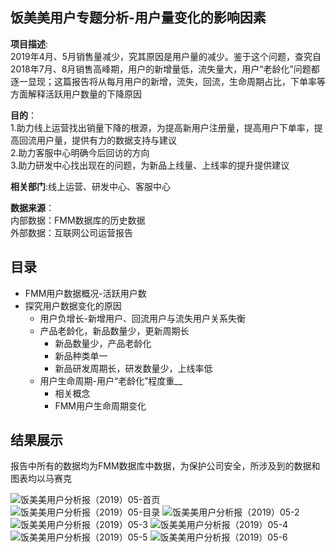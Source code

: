 ## 饭美美用户专题分析-用户量变化的影响因素
 
__项目描述__:<br>
2019年4月、5月销售量减少，究其原因是用户量的减少。鉴于这个问题，查究自2018年7月、8月销售高峰期，用户的新增量低，流失量大，用户“老龄化”问题都逐一显现；这篇报告将从每月用户的新增，流失，回流，生命周期占比，下单率等方面解释活跃用户数量的下降原因

__目的__：<br>
1.助力线上运营找出销量下降的根源，为提高新用户注册量，提高用户下单率，提高回流用户量，提供有力的数据支持与建议<br>
2.助力客服中心明确今后回访的方向<br>
3.助力研发中心找出现在的问题，为新品上线量、上线率的提升提供建议

__相关部门__:线上运营、研发中心、客服中心<br>

__数据来源__：<br>
     内部数据：FMM数据库的历史数据<br>
     外部数据：互联网公司运营报告<br>
     
## 目录
+ FMM用户数据概况-活跃用户数<br>
+ 探究用户数据变化的原因<br>
   + 用户负增长-新增用户、回流用户与流失用户关系失衡<br>
   + 产品老龄化，新品数量少，更新周期长<br>
      + 新品数量少，产品老龄化<br>
      + 新品种类单一<br>
      + 新品研发周期长，研发数量少，上线率低<br>
   + 用户生命周期-用户“老龄化”程度重__<br>
      + 相关概念<br>	
      + FMM用户生命周期变化<br>
          

## 结果展示<br>
报告中所有的数据均为FMM数据库中数据，为保护公司安全，所涉及到的数据和图表均以马赛克<br>

![饭美美用户分析报（2019）05-首页](https://github.com/EvelynZP/Data-Analysis-Report/blob/master/FMM_UserThematicAnalysis/%E9%A5%AD%E7%BE%8E%E7%BE%8E%E7%94%A8%E6%88%B7%E5%88%86%E6%9E%90%E6%8A%A5%E5%91%8A%EF%BC%882019%EF%BC%8905-%E9%A6%96%E9%A1%B5.jpg)<br>
![饭美美用户分析报（2019）05-目录](https://github.com/EvelynZP/Data-Analysis-Report/blob/master/FMM_UserThematicAnalysis/%E9%A5%AD%E7%BE%8E%E7%BE%8E%E7%94%A8%E6%88%B7%E5%88%86%E6%9E%90%E6%8A%A5%E5%91%8A%EF%BC%882019%EF%BC%8905-%E7%9B%AE%E5%BD%95.jpg)
![饭美美用户分析报（2019）05-2](https://github.com/EvelynZP/Data-Analysis-Report/blob/master/FMM_UserThematicAnalysis/%E9%A5%AD%E7%BE%8E%E7%BE%8E%E7%94%A8%E6%88%B7%E5%88%86%E6%9E%90%E6%8A%A5%E5%91%8A%EF%BC%882019%EF%BC%8905-2.jpg)
![饭美美用户分析报（2019）05-3](https://github.com/EvelynZP/Data-Analysis-Report/blob/master/FMM_UserThematicAnalysis/%E9%A5%AD%E7%BE%8E%E7%BE%8E%E7%94%A8%E6%88%B7%E5%88%86%E6%9E%90%E6%8A%A5%E5%91%8A%EF%BC%882019%EF%BC%8905-3.jpg)
![饭美美用户分析报（2019）05-4](https://github.com/EvelynZP/Data-Analysis-Report/blob/master/FMM_UserThematicAnalysis/%E9%A5%AD%E7%BE%8E%E7%BE%8E%E7%94%A8%E6%88%B7%E5%88%86%E6%9E%90%E6%8A%A5%E5%91%8A%EF%BC%882019%EF%BC%8905-4.jpg)
![饭美美用户分析报（2019）05-5](https://github.com/EvelynZP/Data-Analysis-Report/blob/master/FMM_UserThematicAnalysis/%E9%A5%AD%E7%BE%8E%E7%BE%8E%E7%94%A8%E6%88%B7%E5%88%86%E6%9E%90%E6%8A%A5%E5%91%8A%EF%BC%882019%EF%BC%8905-5.jpg)
![饭美美用户分析报（2019）05-6](https://github.com/EvelynZP/Data-Analysis-Report/blob/master/FMM_UserThematicAnalysis/%E9%A5%AD%E7%BE%8E%E7%BE%8E%E7%94%A8%E6%88%B7%E5%88%86%E6%9E%90%E6%8A%A5%E5%91%8A%EF%BC%882019%EF%BC%8905-6.jpg)
